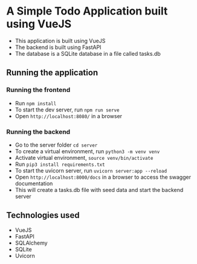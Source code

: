 # A Simple Todo Application built using VueJS

- This application is built using VueJS
- The backend is built using FastAPI
- The database is a SQLite database in a file called tasks.db

## Running the application

### Running the frontend
- Run `npm install`
- To start the dev server, run `npm run serve`
- Open `http://localhost:8080/` in a browser

### Running the backend
- Go to the server folder `cd server`
- To create a virtual environment, run `python3 -m venv venv`
- Activate virtual environment, `source venv/bin/activate`
- Run `pip3 install requirements.txt`
- To start the uvicorn server, run `uvicorn server:app --reload`
- Open `http://localhost:8000/docs` in a browser to access the swagger documentation
- This will create a tasks.db file with seed data and start the backend server

## Technologies used
- VueJS
- FastAPI
- SQLAlchemy
- SQLite
- Uvicorn